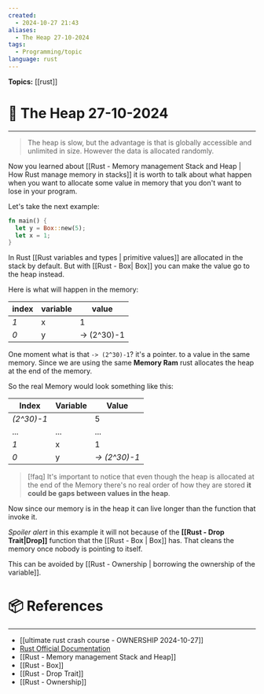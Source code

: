 ```yaml
---
created:
  - 2024-10-27 21:43
aliases:
  - The Heap 27-10-2024
tags:
  - Programming/topic
language: rust
---
```


**Topics:**  [[rust]]

# 📃 The Heap 27-10-2024

---
> The heap is slow, but the advantage is that is globally accessible and unlimited in size. However the data is allocated randomly.

Now you learned about [[Rust - Memory management Stack and Heap | How Rust manage memory in stacks]] it is worth to talk about what happen when you want to allocate some value in memory that you don't want to lose in your program.

Let's take the next example:
```rust
fn main() {
  let y = Box::new(5);
  let x = 1;
}
```

In Rust [[Rust variables and types | primitive values]] are allocated in the stack by default. But with [[Rust - Box| Box]] you can make the value go to the heap instead.

Here is what will happen in the memory:

| **index** | **variable** | **value**   |
| --------- | ------------ | ----------- |
| *1*       | x            | 1           |
| *0*       | y            | -> (2^30)-1 |
One moment what is that `-> (2^30)-1`? it's a pointer. to a value in the same memory. Since we are using the same **Memory Ram** rust allocates the heap at the end of the memory.

So the real Memory would look something like this:

| **Index**  | **Variable** | **Value**     |
| ---------- | ------------ | ------------- |
| *(2^30)-1* |              | 5             |
| ...        | ...          | ...           |
| *1*        | x            | 1             |
| *0*        | y            | *-> (2^30)-1* |

>[!faq] It's important to notice that even though the heap is allocated at the end of the Memory there's no real order of how they are stored **it could be gaps between values in the heap**.

Now since our memory is in the heap it can live longer than the function that invoke it.

*Spoiler alert* in this example it will not because of the **[[Rust - Drop Trait|Drop]]** function that the [[Rust - Box | Box]] has. That cleans the memory once nobody is pointing to itself.

This can be avoided by [[Rust - Ownership | borrowing the ownership of the variable]].

# 📦 References

---

- [[ultimate rust crash course - OWNERSHIP 2024-10-27]]
- [Rust Official Documentation](https://web.mit.edu/rust-lang_v1.25/arch/amd64_ubuntu1404/share/doc/rust/html/book/first-edition/the-stack-and-the-heap.html)
- [[Rust - Memory management Stack and Heap]]
- [[Rust - Box]]
- [[Rust - Drop Trait]]
- [[Rust - Ownership]]
